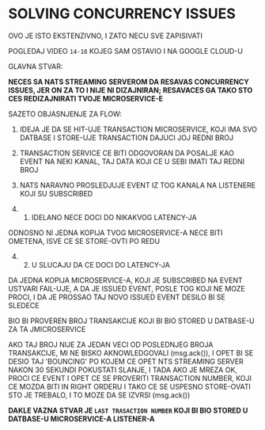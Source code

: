# SOLVING CONCURRENCY ISSUES

OVO JE ISTO EKSTENZIVNO, I ZATO NECU SVE ZAPISIVATI

POGLEDAJ VIDEO `14-18` KOJEG SAM OSTAVIO I NA GOOGLE CLOUD-U

GLAVNA STVAR:

**NECES SA NATS STREAMING SERVEROM DA RESAVAS CONCURRENCY ISSUES, JER ON ZA TO I NIJE NI DIZAJNIRAN; RESAVACES GA TAKO STO CES REDIZAJNIRATI TVOJE MICROSERVICE-E**

SAZETO OBJASNJENJE ZA FLOW:

1. IDEJA JE DA SE HIT-UJE TRANSACTION MICROSERVICE, KOJI IMA SVO DATBASE I STORE-UJE TRANSACTION DAJUCI JOJ REDNI BROJ

2. TRANSACTION SERVICE CE BITI ODGOVORAN DA POSALJE KAO EVENT NA NEKI KANAL, TAJ DATA KOJI CE U SEBI IMATI TAJ REDNI BROJ

3. NATS NARAVNO PROSLEDJUJE EVENT IZ TOG KANALA NA LISTENERE KOJI SU SUBSCRIBED

4. 1. IDELANO NECE DOCI DO NIKAKVOG LATENCY-JA

ODNOSNO NI JEDNA KOPIJA TVOG MICROSERVICE-A NECE BITI OMETENA, ISVE CE SE STORE-OVTI PO REDU

4. 2. U SLUCAJU DA CE DOCI DO LATENCY-JA

DA JEDNA KOPIJA MICROSERVICE-A, KOJI JE SUBSCRIBED NA EVENT USTVARI FAIL-UJE, A DA JE ISSUED EVENT, POSLE TOG KOJI NE MOZE PROCI, I DA JE PROSSAO TAJ NOVO ISSUED EVENT DESILO BI SE SLEDECE

BIO BI PROVEREN BROJ TRANSAKCIJE KOJI BI BIO STORED U DATBASE-U ZA TA JMICROSERVICE

AKO TAJ BROJ NIJE ZA JEDAN VECI OD POSLEDNJEG BROJA TRANSAKCIJE, MI NE BISKO AKNOWLEDGOVALI (msg.ack()), I OPET BI SE DESIO TAJ 'BOUNCING' PO KOJEM CE OPET NTS STREAMING SERVER NAKON 30 SEKUNDI POKUSTATI SLANJE, I TADA AKO JE MREZA OK, PROCI CE EVENT I OPET CE SE PROVERITI TRANSACTION NUMBER, KOJI CE MOZDA BITI IN RIGHT ORDERU I TAKO CE SE USPESNO STORE-OVATI STO JE TREBALO, I TO MOZE DA SE IZVRSI (msg.ack())  

**DAKLE VAZNA STVAR JE `LAST TRASACTION NUMBER` KOJI BI BIO STORED U DATBASE-U MICROSERVICE-A LISTENER-A**
